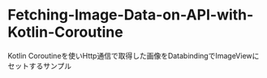 # Fetching-Image-Data-on-API-with-Kotlin-Coroutine
Kotlin Coroutineを使いHttp通信で取得した画像をDatabindingでImageViewにセットするサンプル
